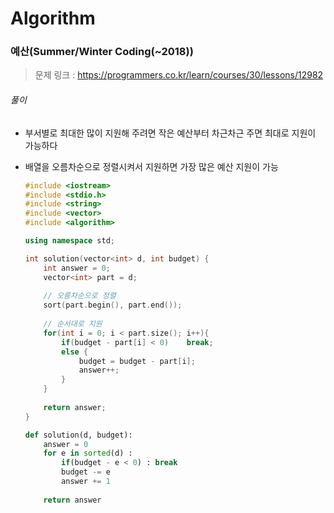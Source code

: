 # Algorithm

### 예산(Summer/Winter Coding(~2018))

> 문제 링크 : https://programmers.co.kr/learn/courses/30/lessons/12982



###### 풀이

* 부서별로 최대한 많이 지원해 주려면 작은 예산부터 차근차근 주면 최대로 지원이 가능하다

* 배열을 오름차순으로 정렬시켜서 지원하면 가장 많은 예산 지원이 가능

  ```c++
  #include <iostream>
  #include <stdio.h>
  #include <string>
  #include <vector>
  #include <algorithm>
  
  using namespace std;
  
  int solution(vector<int> d, int budget) {
      int answer = 0;
      vector<int> part = d;
      
      // 오름차순으로 정렬
      sort(part.begin(), part.end());
      
      // 순서대로 지원
      for(int i = 0; i < part.size(); i++){
          if(budget - part[i] < 0)    break;
          else {
              budget = budget - part[i];
              answer++;
          }
      }
      
      return answer;
  }
  ```

  
  
  ```python
  def solution(d, budget):
      answer = 0
      for e in sorted(d) : 
          if(budget - e < 0) : break
          budget -= e
          answer += 1
          
      return answer
  ```
  
  